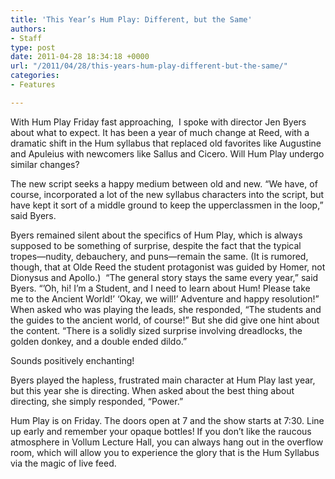 ```yaml
---
title: 'This Year’s Hum Play: Different, but the Same'
authors:
- Staff
type: post
date: 2011-04-28 18:34:18 +0000
url: "/2011/04/28/this-years-hum-play-different-but-the-same/"
categories:
- Features

---
```

With Hum Play Friday fast approaching,  I spoke with director Jen Byers about what to expect. It has been a year of much change at Reed, with a dramatic shift in the Hum syllabus that replaced old favorites like Augustine and Apuleius with newcomers like Sallus and Cicero. Will Hum Play undergo similar changes?

The new script seeks a happy medium between old and new. “We have, of course, incorporated a lot of the new syllabus characters into the script, but have kept it sort of a middle ground to keep the upperclassmen in the loop,” said Byers.

Byers remained silent about the specifics of Hum Play, which is always supposed to be something of surprise, despite the fact that the typical tropes—nudity, debauchery, and puns­—remain the same. (It is rumored, though, that at Olde Reed the student protagonist was guided by Homer, not Dionysus and Apollo.)  “The general story stays the same every year,” said Byers. “’Oh, hi! I’m a Student, and I need to learn about Hum! Please take me to the Ancient World!’ ‘Okay, we will!’ Adventure and happy resolution!” When asked who was playing the leads, she responded, “The students and the guides to the ancient world, of course!” But she did give one hint about the content. “There is a solidly sized surprise involving dreadlocks, the golden donkey, and a double ended dildo.”

Sounds positively enchanting!

Byers played the hapless, frustrated main character at Hum Play last year, but this year she is directing. When asked about the best thing about directing, she simply responded, “Power.”

Hum Play is on Friday. The doors open at 7 and the show starts at 7:30. Line up early and remember your opaque bottles! If you don’t like the raucous atmosphere in Vollum Lecture Hall, you can always hang out in the overflow room, which will allow you to experience the glory that is the Hum Syllabus via the magic of live feed.